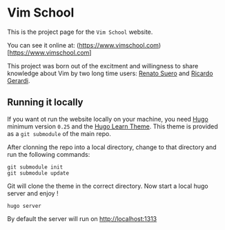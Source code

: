 # Vim School

This is the project page for the `Vim School` website.

You can see it online at: (https://www.vimschool.com)[https://www.vimschool.com]

This project was born out of the excitment and willingness to share knowledge about Vim by two long time users: [Renato Suero](https://github.com/renatosuero) and [Ricardo Gerardi](https://github.com/rgerardi).


## Running it locally

If you want ot run the website locally on your machine, you need [Hugo](https://gohugo.io/) minimum version `0.25` and the [Hugo Learn Theme](https://github.com/matcornic/hugo-theme-learn). This theme is provided as a `git submodule` of the main repo.

After clonning the repo into a local directory, change to that directory and run the following commands:
```
git submodule init
git submodule update
```
Git will clone the theme in the correct directory. Now start a local hugo server and enjoy !
```
hugo server
```
By default the server will run on [http://localhost:1313](http://localhost:1313)

